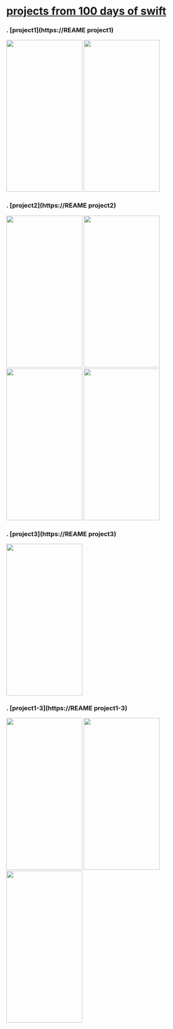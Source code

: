 # [projects from 100 days of swift](https://www.hackingwithswift.com/100)

### . [project1](**https://REAME project1**)

<img src="**project1_screen1**" width="200" height="400">
<img src="**project1_screen2**"  width="200" height="400">

### . [project2](**https://REAME project2**)

<img src="**project2_screen1**" width="200" height="400">
<img src="**project2_screen2**" width="200" height="400">
<img src="**project2_screen3**" width="200" height="400">
<img src="**project2_screen4**" width="200" height="400">

### . [project3](**https://REAME project3**)

<img src="**project3_screen1**" width="200" height="400">



### . [project1-3](**https://REAME project1-3**)

<img src="**project1-3_screen1**" width="200" height="400">
<img src="**project1-3_screen2**"  width="200" height="400">
<img src="**project1-3_screen3**"  width="200" height="400">

